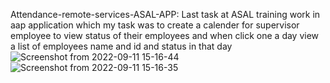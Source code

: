 Attendance-remote-services-ASAL-APP: Last task at ASAL training work in aap  application
which my task was to create a calender for supervisor employee to view status of their employees and when click one a day view a list of employees name and id and status in that day
![Screenshot from 2022-09-11 15-16-44](https://user-images.githubusercontent.com/103140839/193451672-252c1ed9-166e-4c55-be0e-84df2b8649d8.png)
![Screenshot from 2022-09-11 15-16-35](https://user-images.githubusercontent.com/103140839/193451675-0ca7ba65-26f3-44e7-9e27-37b6c5a3e994.png)
